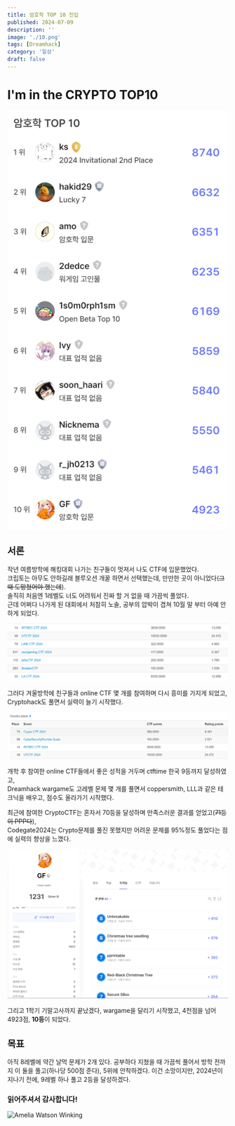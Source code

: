 ```yaml
---
title: 암호학 TOP 10 진입
published: 2024-07-09
description: ''
image: './10.png'
tags: [Dreamhack]
category: '일상'
draft: false 
---
```

# I'm in the CRYPTO TOP10
![1](./rank.png)
## 서론
작년 여름방학에 해킹대회 나가는 친구들이 멋져서 나도 CTF에 입문했었다.<br>
크립토는 아무도 안하길래 블루오션 개꿀 하면서 선택했는데, 만만한 곳이 아니었다(~~그때 도망쳤어야 했는데~~).<br>
솔직히 처음엔 1레벨도 너도 어려워서 진짜 할 거 없을 때 가끔씩 풀었다.<br>
근데 어쩌다 나가게 된 대회에서 처참히 노솔, 공부의 압박이 겹쳐 10월 말 부터 아예 안하게 되었다.<br>

![2](./ctftime1.png)

그러다 겨울방학에 친구들과 online CTF 몇 개를 참여하며 다시 흥미를 가지게 되었고, Cryptohack도 풀면서 실력이 늘기 시작했다.<br>

![3](./ctftime2.png)

개학 후 참여한 online CTF들에서 좋은 성적을 거두며 ctftime 한국 9등까지 달성하였고,<br>
Dreamhack wargame도 고레벨 문제 몇 개를 풀면서 coppersmith, LLL과 같은 테크닉을 배우고, 점수도 올라가기 시작했다.<br>

최근에 참여한 CryptoCTF는 혼자서 70등을 달성하며 만족스러운 결과를 얻었고(~~71등이 PPP다~~),<br>
Codegate2024는 Crypto문제를 풀진 못했지만 어려운 문제를 95%정도 풀었다는 점에 실력의 향상을 느꼈다.<br>

![4](./profile.png)

그리고 1학기 기말고사까지 끝났겠다, wargame을 달리기 시작했고, 4천점을 넘어 4923점, **10등**이 되었다.

## 목표
아직 8레벨에 약간 날먹 문제가 2개 있다. 공부하다 지쳤을 때 가끔씩 풀어서 방학 전까지 이 둘을 풀고(하나당 500점 준다), 5위에 안착하겠다. 이건 소망이지만, 2024년이 지나기 전에, 9레벨 하나 풀고 2등을 달성하겠다.

### 읽어주셔서 감사합니다!
![Amelia Watson Winking](https://cdn3.emoji.gg/emojis/7050_Amelia_Watson_Winking.gif)
